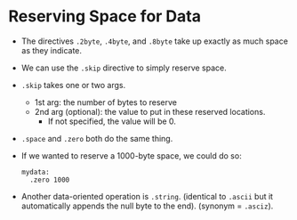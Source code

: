 # Reserving Space for Data

- The directives `.2byte`, `.4byte`, and `.8byte` take up exactly as much space as they indicate.

- We can use the `.skip` directive to simply reserve space.

- `.skip` takes one or two args.

  - 1st arg: the number of bytes to reserve
  - 2nd arg (optional): the value to put in these reserved locations.
    - If not specified, the value will be 0.

- `.space` and `.zero` both do the same thing.

- If we wanted to reserve a 1000-byte space, we could do so:

  ```assembly
  mydata:
  	.zero 1000
  ```

- Another data-oriented operation is `.string`. (identical to `.ascii` but it automatically appends the null byte to the end). (synonym = `.asciz`).